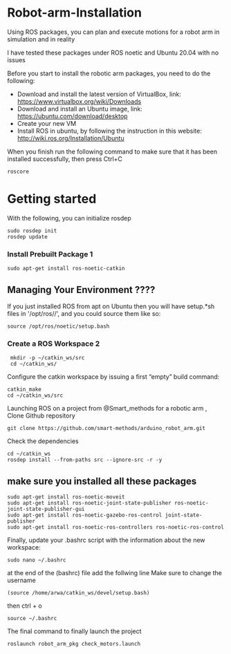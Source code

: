 # Robot-arm-Installation
Using ROS packages, you can plan and execute motions for a robot arm in simulation and in reality

I have tested these packages under ROS noetic and Ubuntu 20.04 with no issues

Before you start to install the robotic arm packages, you need to do the following:
* Download and install the latest version of VirtualBox, link: https://www.virtualbox.org/wiki/Downloads
* Download and install an Ubuntu image, link: https://ubuntu.com/download/desktop
* Create your new VM
* Install ROS in ubuntu, by following the instruction in this website: http://wiki.ros.org/Installation/Ubuntu

When you finish run the following command to make sure that it has been installed successfully, then press Ctrl+C
```
roscore
```
# Getting started
With the following, you can initialize rosdep
```
sudo rosdep init
rosdep update
```
### Install Prebuilt Package 1
```
sudo apt-get install ros-noetic-catkin
```

## Managing Your Environment ????
If you just installed ROS from apt on Ubuntu then you will have setup.*sh files in '/opt/ros/<distro>/', and you could source them like so:
```
source /opt/ros/noetic/setup.bash
```
### Create a ROS Workspace 2
```
 mkdir -p ~/catkin_ws/src
 cd ~/catkin_ws/
```
 Configure the catkin workspace by issuing a first “empty” build command:
 ```
 catkin_make
 cd ~/catkin_ws/src
 ```
 Launching ROS on a project from @Smart_methods for a robotic arm , Clone Github repository
 ```
 git clone https://github.com/smart-methods/arduino_robot_arm.git 
 ```
 Check the dependencies
 ```
 cd ~/catkin_ws
 rosdep install --from-paths src --ignore-src -r -y
 ```
 ## make sure you installed all these packages
 ```
sudo apt-get install ros-noetic-moveit
sudo apt-get install ros-noetic-joint-state-publisher ros-noetic-joint-state-publisher-gui
sudo apt-get install ros-noetic-gazebo-ros-control joint-state-publisher
sudo apt-get install ros-noetic-ros-controllers ros-noetic-ros-control
 ```
Finally, update your .bashrc script with the information about the new workspace:
```
sudo nano ~/.bashrc
```

at the end of the (bashrc) file add the follwing line Make sure to change the username
```
(source /home/arwa/catkin_ws/devel/setup.bash)
```
then ctrl + o
```
source ~/.bashrc

```
The final command to finally launch the project
```
roslaunch robot_arm_pkg check_motors.launch
```
 
 
 
